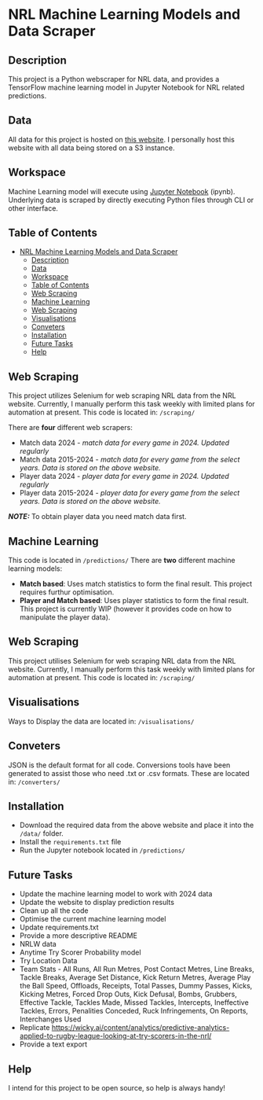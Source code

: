 # NRL Machine Learning Models and Data Scraper

## Description
This project is a Python webscraper for NRL data, and provides a TensorFlow machine learning model in Jupyter Notebook for NRL related predictions. 

## Data
All data for this project is hosted on [this website](https://nrlpredictions.net/sport). I personally host this website with all data being stored on a S3 instance. 

## Workspace
Machine Learning model will execute using [Jupyter Notebook](https://jupyter.org/) (ipynb). Underlying data is scraped by directly executing Python files through CLI or other interface. 

## Table of Contents
- [NRL Machine Learning Models and Data Scraper](#nrl-machine-learning-models-and-data-scraper)
  - [Description](#description)
  - [Data](#data)
  - [Workspace](#workspace)
  - [Table of Contents](#table-of-contents)
  - [Web Scraping](#web-scraping)
  - [Machine Learning](#machine-learning)
  - [Web Scraping](#web-scraping-1)
  - [Visualisations](#visualisations)
  - [Conveters](#conveters)
  - [Installation](#installation)
  - [Future Tasks](#future-tasks)
  - [Help](#help)

## Web Scraping
This project utilizes Selenium for web scraping NRL data from the NRL website. Currently, I manually perform this task weekly with limited plans for automation at present. This code is located in: 
`/scraping/`

There are **four** different web scrapers:
* Match data 2024 - *match data for every game in 2024. Updated regularly*
* Match data 2015-2024 - *match data for every game from the select years. Data is stored on the above website.* 
* Player data 2024 - *player data for every game in 2024. Updated regularly*
* Player data 2015-2024 - *player data for every game from the select years. Data is stored on the above website.* 

**_NOTE:_**  To obtain player data you need match data first. 

## Machine Learning 
This code is located in 
`/predictions/`
There are **two** different machine learning models:
* **Match based**: Uses match statistics to form the final result. This project requires furthur optimisation. 
* **Player and Match based**: Uses player statistics to form the final result. This project is currently WIP (however it provides code on how to manipulate the player data). 

## Web Scraping
This project utilises Selenium for web scraping NRL data from the NRL website. Currently, I manually perform this task weekly with limited plans for automation at present. This code is located in: 
`/scraping/`

## Visualisations
Ways to Display the data are located in: 
`/visualisations/`

## Conveters
JSON is the default format for all code. Conversions tools have been generated to assist those who need .txt or .csv formats. These are located in: 
`/converters/`

## Installation
* Download the required data from the above website and place it into the `/data/` folder.
* Install the `requirements.txt` file 
* Run the Jupyter notebook located in `/predictions/`

## Future Tasks 
* Update the machine learning model to work with 2024 data
* Update the website to display prediction results
* Clean up all the code
* Optimise the current machine learning model 
* Update requirements.txt
* Provide a more descriptive README
* NRLW data
* Anytime Try Scorer Probability model
* Try Location Data
* Team Stats - All Runs, All Run Metres, Post Contact Metres, Line Breaks, Tackle Breaks, Average Set Distance, Kick Return Metres, Average Play the Ball Speed, Offloads, Receipts, Total Passes, Dummy Passes, Kicks, Kicking Metres, Forced Drop Outs, Kick Defusal, Bombs, Grubbers, Effective Tackle, Tackles Made, Missed Tackles, Intercepts, Ineffective Tackles, Errors, Penalities Conceded, Ruck Infringements, On Reports, Interchanges Used 
* Replicate https://wicky.ai/content/analytics/predictive-analytics-applied-to-rugby-league-looking-at-try-scorers-in-the-nrl/ 
* Provide a text export 

## Help 
I intend for this project to be open source, so help is always handy!